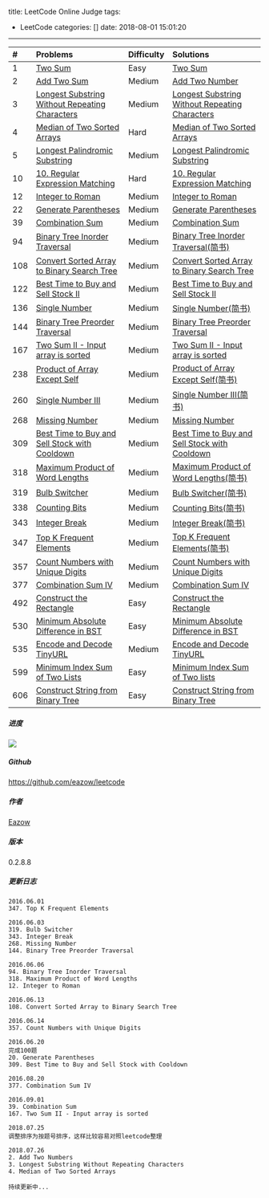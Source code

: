 title: LeetCode Online Judge
tags:
  - LeetCode
categories: []
date: 2018-08-01 15:01:20
---

| # | Problems   | Difficulty          | Solutions    |
|:--|:--------- |:------------- |:---------- |
|1|[Two Sum](https://leetcode.com/problems/two-sum/) | Easy | [Two Sum](http://www.jianshu.com/p/c34886c78e17) |
|2|[Add Two Sum](https://leetcode.com/problems/add-two-numbers/description/)|Medium|[Add Two Number](https://www.jianshu.com/p/11224e015ae3)|
|3|[Longest Substring Without Repeating Characters](https://leetcode.com/problems/longest-substring-without-repeating-characters/description/)|Medium|[Longest Substring Without Repeating Characters](https://www.jianshu.com/p/1803f19afc1d)|
|4|[Median of Two Sorted Arrays](https://leetcode.com/problems/median-of-two-sorted-arrays/description/)|Hard|[Median of Two Sorted Arrays](https://www.jianshu.com/p/e6831a647d5b)|
|5|[Longest Palindromic Substring](https://leetcode.com/problems/longest-palindromic-substring/description/)| Medium | [Longest Palindromic Substring](https://www.jianshu.com/p/3fcd19e900c6) |
|10|[10. Regular Expression Matching](https://leetcode.com/problems/regular-expression-matching/description/)|Hard|[10. Regular Expression Matching](https://www.jianshu.com/p/a26a54fab687)|
|12|[Integer to Roman](https://leetcode.com/problems/integer-to-roman/)|Medium|[Integer to Roman](http://www.jianshu.com/p/e0bd6ab68df3)|
|22|[Generate Parentheses](https://leetcode.com/problems/generate-parentheses/)|Medium|[Generate Parentheses](http://www.jianshu.com/p/ff0ef6914107) |
|39|[Combination Sum](https://leetcode.com/problems/combination-sum/)| Medium | [Combination Sum](http://www.eazow.com/2016/08/19/LeetCode-39-Combination-Sum/)|
|94|[Binary Tree Inorder Traversal](https://leetcode.com/problems/binary-tree-inorder-traversal/)| Medium | [Binary Tree Inorder Traversal(简书)](http://www.jianshu.com/p/c117026c269a)|
|108|[Convert Sorted Array to Binary Search Tree](https://leetcode.com/problems/convert-sorted-array-to-binary-search-tree/)| Medium | [Convert Sorted Array to Binary Search Tree](http://www.jianshu.com/p/9ed4e9bef533) |
|122|[Best Time to Buy and Sell Stock II](https://leetcode.com/problems/best-time-to-buy-and-sell-stock-ii/)| Medium |[Best Time to Buy and Sell Stock II](http://www.jianshu.com/p/1de0d839dfb4)|
|136| [Single Number](https://leetcode.com/problems/single-number/)| Medium | [Single Number(简书)](http://www.jianshu.com/p/7c4ed69dcc77) |
|144|[Binary Tree Preorder Traversal](https://leetcode.com/problems/binary-tree-preorder-traversal/)| Medium | [Binary Tree Preorder Traversal](http://www.jianshu.com/p/02d614c43fcf)|
|167|[Two Sum II - Input array is sorted](https://leetcode.com/problems/two-sum-ii-input-array-is-sorted/)| Medium | [Two Sum II - Input array is sorted](http://www.eazow.com/2016/09/01/LeetCode-167-Two-Sum-II-Input-array-is-sorted/)|
|238|[Product of Array Except Self](https://leetcode.com/problems/product-of-array-except-self/)| Medium |[Product of Array Except Self(简书)](http://www.jianshu.com/p/247bbcc105f9)|
|260| [Single Number III](https://leetcode.com/problems/single-number-iii/) | Medium | [Single Number III(简书)](http://www.jianshu.com/p/15dca43b225b) |
|268|[Missing Number](https://leetcode.com/problems/missing-number/)| Medium | [Missing Number](http://www.jianshu.com/p/61e569117c43) |
|309|[Best Time to Buy and Sell Stock with Cooldown](https://leetcode.com/problems/best-time-to-buy-and-sell-stock-with-cooldown/)| Medium |[Best Time to Buy and Sell Stock with Cooldown](http://www.jianshu.com/p/1fc3848099ec)|
|318|[Maximum Product of Word Lengths](https://leetcode.com/problems/maximum-product-of-word-lengths/)|Medium|[Maximum Product of Word Lengths(简书)](http://www.jianshu.com/p/7998a43e1e0c)|
|319|[Bulb Switcher](https://leetcode.com/problems/bulb-switcher/)| Medium |[Bulb Switcher(简书)](http://www.jianshu.com/p/812e7da6f0c4)|
|338|[Counting Bits](https://leetcode.com/problems/counting-bits/)| Medium |[Counting Bits(简书)](http://www.jianshu.com/p/048a86dcbd9d) |
|343|[Integer Break](https://leetcode.com/problems/integer-break/)| Medium | [Integer Break(简书)](http://www.jianshu.com/p/d062d3718df8) |
|347|[Top K Frequent Elements](https://leetcode.com/problems/top-k-frequent-elements/)| Medium |[Top K Frequent Elements(简书)](http://www.jianshu.com/p/b22bfd5cc5b8)|
|357|[Count Numbers with Unique Digits](https://leetcode.com/problems/count-numbers-with-unique-digits/)|Medium|[Count Numbers with Unique Digits](http://www.jianshu.com/p/8fa9fc9a46ed)|
|377|[Combination Sum IV](https://leetcode.com/problems/combination-sum-iv/)|Medium|[Combination Sum IV](http://www.jianshu.com/p/6dcb2c66da36)|
|492|[Construct the Rectangle](https://leetcode.com/problems/construct-the-rectangle)   |Easy| [Construct the Rectangle](http://www.jianshu.com/p/f4da2927fffe)|
|530| [Minimum Absolute Difference in BST](https://leetcode.com/problems/minimum-absolute-difference-in-bst)   | Easy | [Minimum Absolute Difference in BST](http://www.jianshu.com/p/f6ce5df1895f) |
|535|[Encode and Decode TinyURL](https://leetcode.com/problems/encode-and-decode-tinyurl)  | Medium | [Encode and Decode TinyURL](http://www.jianshu.com/p/09d79186f859) |
|599| [Minimum Index Sum of Two Lists](https://leetcode.com/problems/minimum-index-sum-of-two-lists)    |  Easy|  [Minimum Index Sum of Two lists](http://www.jianshu.com/p/b2fceb996062) |
|606| [Construct String from Binary Tree](https://leetcode.com/problems/construct-string-from-binary-tree)   | Easy | [Construct String from Binary Tree](http://www.jianshu.com/p/9df545283b21) |

##### 进度
![](https://upload-images.jianshu.io/upload_images/1425939-f6d41516bdb7c4e2.png?imageMogr2/auto-orient/strip%7CimageView2/2/w/1240)


##### Github
https://github.com/eazow/leetcode

##### 作者
[Eazow](http://www.eazow.com)

##### 版本
0.2.8.8

##### 更新日志
```
2016.06.01
347. Top K Frequent Elements

2016.06.03 
319. Bulb Switcher
343. Integer Break
268. Missing Number
144. Binary Tree Preorder Traversal

2016.06.06
94. Binary Tree Inorder Traversal
318. Maximum Product of Word Lengths
12. Integer to Roman

2016.06.13
108. Convert Sorted Array to Binary Search Tree

2016.06.14
357. Count Numbers with Unique Digits

2016.06.20
完成100题
20. Generate Parentheses
309. Best Time to Buy and Sell Stock with Cooldown

2016.08.20
377. Combination Sum IV

2016.09.01
39. Combination Sum 
167. Two Sum II - Input array is sorted

2018.07.25
调整排序为按题号排序，这样比较容易对照leetcode整理

2018.07.26
2. Add Two Numbers
3. Longest Substring Without Repeating Characters
4. Median of Two Sorted Arrays

持续更新中...
```
